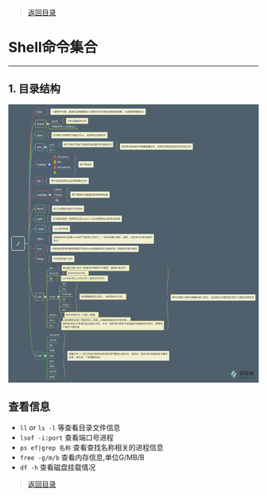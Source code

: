 > [返回目录](https://github.com/Crab2died/jdepth)

#                                               Shell命令集合
---
## 1. 目录结构
  ![Linux目录结构](https://raw.githubusercontent.com/Crab2died/jdepth/master/src/main/java/com/github/command/shell/liunx%E7%9B%AE%E5%BD%95%E7%BB%93%E6%9E%84.png)
## 查看信息
 - `ll` or `ls -l` 等查看目录文件信息
 - `lsof -i:port` 查看端口号进程
 - `ps ef|grep 名称` 查看查找名称相关的进程信息
 - `free -g/m/b` 查看内存信息,单位G/MB/B
 - `df -h` 查看磁盘挂载情况

> [返回目录](https://github.com/Crab2died/jdepth)